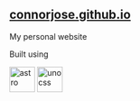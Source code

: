 ## [connorjose.github.io](https://connorjose.github.io/)

My personal website

Built using

<img src="https://github.com/withastro.png" alt="astro" width="45" height="45"/>
<img src="https://github.com/unocss.png" alt="unocss" width="45" height="45"/>

          